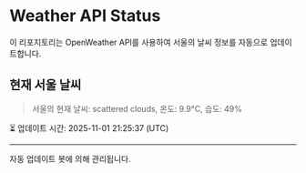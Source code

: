 
# Weather API Status

이 리포지토리는 OpenWeather API를 사용하여 서울의 날씨 정보를 자동으로 업데이트합니다.

## 현재 서울 날씨
> 서울의 현재 날씨: scattered clouds, 온도: 9.9°C, 습도: 49%

⏳ 업데이트 시간: 2025-11-01 21:25:37 (UTC)

---
자동 업데이트 봇에 의해 관리됩니다.
